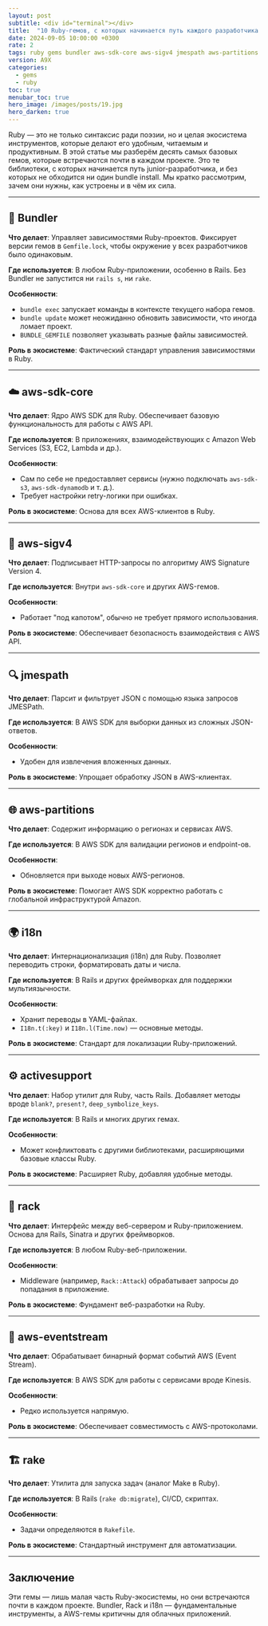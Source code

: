 ```yaml
---
layout: post
subtitle: <div id="terminal"></div>
title:  "10 Ruby-гемов, с которых начинается путь каждого разработчика. Часть I"
date: 2024-09-05 10:00:00 +0300
rate: 2
tags: ruby gems bundler aws-sdk-core aws-sigv4 jmespath aws-partitions i18n activesupport rack aws-eventstream rake
version: A9X
categories:
  - gems
  - ruby
toc: true
menubar_toc: true
hero_image: /images/posts/19.jpg
hero_darken: true
---
```

Ruby — это не только синтаксис ради поэзии, но и целая экосистема инструментов, которые делают его удобным, читаемым и продуктивным. В этой статье мы разберём десять самых базовых гемов, которые встречаются почти в каждом проекте. Это те библиотеки, с которых начинается путь junior-разработчика, и без которых не обходится ни один bundle install. Мы кратко рассмотрим, зачем они нужны, как устроены и в чём их сила.

---  

## 🔧 **Bundler**  
**Что делает**: Управляет зависимостями Ruby-проектов. Фиксирует версии гемов в `Gemfile.lock`, чтобы окружение у всех разработчиков было одинаковым.  

**Где используется**: В любом Ruby-приложении, особенно в Rails. Без Bundler не запустится ни `rails s`, ни `rake`.  

**Особенности**:  
- `bundle exec` запускает команды в контексте текущего набора гемов.  
- `bundle update` может неожиданно обновить зависимости, что иногда ломает проект.  
- `BUNDLE_GEMFILE` позволяет указывать разные файлы зависимостей.  

**Роль в экосистеме**: Фактический стандарт управления зависимостями в Ruby.  

---  

## ☁️ **aws-sdk-core**  
**Что делает**: Ядро AWS SDK для Ruby. Обеспечивает базовую функциональность для работы с AWS API.  

**Где используется**: В приложениях, взаимодействующих с Amazon Web Services (S3, EC2, Lambda и др.).  

**Особенности**:  
- Сам по себе не предоставляет сервисы (нужно подключать `aws-sdk-s3`, `aws-sdk-dynamodb` и т. д.).  
- Требует настройки retry-логики при ошибках.  

**Роль в экосистеме**: Основа для всех AWS-клиентов в Ruby.  

---  

## 🔐 **aws-sigv4**  
**Что делает**: Подписывает HTTP-запросы по алгоритму AWS Signature Version 4.  

**Где используется**: Внутри `aws-sdk-core` и других AWS-гемов.  

**Особенности**:  
- Работает "под капотом", обычно не требует прямого использования.  

**Роль в экосистеме**: Обеспечивает безопасность взаимодействия с AWS API.  

---  

## 🔍 **jmespath**  
**Что делает**: Парсит и фильтрует JSON с помощью языка запросов JMESPath.  

**Где используется**: В AWS SDK для выборки данных из сложных JSON-ответов.  

**Особенности**:  
- Удобен для извлечения вложенных данных.  

**Роль в экосистеме**: Упрощает обработку JSON в AWS-клиентах.  

---  

## 🌐 **aws-partitions**  
**Что делает**: Содержит информацию о регионах и сервисах AWS.  

**Где используется**: В AWS SDK для валидации регионов и endpoint-ов.  

**Особенности**:  
- Обновляется при выходе новых AWS-регионов.  

**Роль в экосистеме**: Помогает AWS SDK корректно работать с глобальной инфраструктурой Amazon.  

---  

## 🌍 **i18n**  
**Что делает**: Интернационализация (i18n) для Ruby. Позволяет переводить строки, форматировать даты и числа.  

**Где используется**: В Rails и других фреймворках для поддержки мультиязычности.  

**Особенности**:  
- Хранит переводы в YAML-файлах.  
- `I18n.t(:key)` и `I18n.l(Time.now)` — основные методы.  

**Роль в экосистеме**: Стандарт для локализации Ruby-приложений.  

---  

## ⚙️ **activesupport**  
**Что делает**: Набор утилит для Ruby, часть Rails. Добавляет методы вроде `blank?`, `present?`, `deep_symbolize_keys`.  

**Где используется**: В Rails и многих других гемах.  

**Особенности**:  
- Может конфликтовать с другими библиотеками, расширяющими базовые классы Ruby.  

**Роль в экосистеме**: Расширяет Ruby, добавляя удобные методы.  

---  

## 🚪 **rack**  
**Что делает**: Интерфейс между веб-сервером и Ruby-приложением. Основа для Rails, Sinatra и других фреймворков.  

**Где используется**: В любом Ruby-веб-приложении.  

**Особенности**:  
- Middleware (например, `Rack::Attack`) обрабатывает запросы до попадания в приложение.  

**Роль в экосистеме**: Фундамент веб-разработки на Ruby.  

---  

## 📨 **aws-eventstream**  
**Что делает**: Обрабатывает бинарный формат событий AWS (Event Stream).  

**Где используется**: В AWS SDK для работы с сервисами вроде Kinesis.  

**Особенности**:  
- Редко используется напрямую.  

**Роль в экосистеме**: Обеспечивает совместимость с AWS-протоколами.  

---  

## 🏗️ **rake**  
**Что делает**: Утилита для запуска задач (аналог Make в Ruby).  

**Где используется**: В Rails (`rake db:migrate`), CI/CD, скриптах.  

**Особенности**:  
- Задачи определяются в `Rakefile`.  

**Роль в экосистеме**: Стандартный инструмент для автоматизации.  

---  

## Заключение  
Эти гемы — лишь малая часть Ruby-экосистемы, но они встречаются почти в каждом проекте. Bundler, Rack и i18n — фундаментальные инструменты, а AWS-гемы критичны для облачных приложений.  
